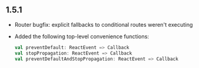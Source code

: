 ## 1.5.1

* Router bugfix: explicit fallbacks to conditional routes weren't executing

* Added the following top-level convenience functions:

    ```scala
    val preventDefault: ReactEvent => Callback
    val stopPropagation: ReactEvent => Callback
    val preventDefaultAndStopPropagation: ReactEvent => Callback
    ```
